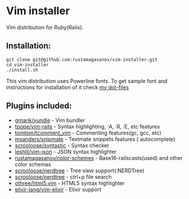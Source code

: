 # Vim installer

Vim distribution for Ruby(Rails).

## Installation:

```
git clone git@github.com:rustamagasanov/vim-installer.git
cd vim-installer
./install.sh
```

This vim distribution uses Powerline fonts. To get sample font and instructions for installation of it check [my dot-files](https://github.com/rustamagasanov/dot-files)

## Plugins included:

  -  [gmarik/vundle](https://github.com/gmarik/Vundle.vim) - Vim bundler
  -  [tpope/vim-rails](https://github.com/tpope/vim-rails) - Syntax highlighting, :A, :R, :E, etc features
  -  [tomtom/tcomment_vim](https://github.com/tomtom/tcomment_vim) - Commenting features(gc, gcc, etc)
  -  [msanders/snipmate](https://github.com/msanders/snipmate.vim) - Textmate snippets features (<tab> autocomplete)
  -  [scrooloose/syntastic](https://github.com/scrooloose/syntastic) - Syntax checker
  -  [leshill/vim-json](https://github.com/leshill/vim-json) - JSON syntax highlighter
  -  [rustamagasanov/color-schemes](https://github.com/rustamagasanov/color-schemes) - Base16-railscasts(used) and other color schemas
  -  [scrooloose/nerdtree](https://github.com/scrooloose/nerdtree) - Tree view support(:NERDTree)
  -  [scrooloose/nerdtree](https://github.com/kien/ctrlp.vim) - ctrl+p file search
  -  [othree/html5.vim](https://github.com/othree/html5.vim) - HTML5 syntax highlighter
  -  [elixir-lang/vim-elixir](https://github.com/elixir-lang/vim-elixir) - Elixir support
